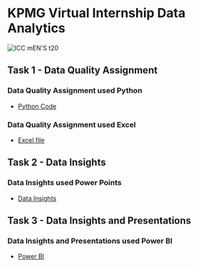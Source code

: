 # KPMG Virtual Internship  Data Analytics 
![ICC mEN'S t20](https://github.com/yogeshkasar778/KPMG_Virtual_Internship-Task_1/assets/118357991/5931d225-3e1d-48af-af49-d1ea7a1b6ec5)

## Task 1 - Data Quality Assignment
### Data Quality Assignment used Python
- [Python Code ](https://github.com/yogeshkasar778/KPMG_Virtual_Internship-Task_1/blob/main/KPMG%20TASK-1.ipynb)

### Data Quality Assignment used Excel
- [Excel file](https://github.com/yogeshkasar778/KPMG_Virtual_Internship-Task_1/blob/main/KPMG_VI_New_raw_data_update_final(yk).xlsx)

## Task 2 - Data Insights

### Data Insights used Power Points 
- [Data Insights](https://github.com/yogeshkasar778/KPMG_Data_Analytics_Virtual_Internship/blob/main/Task%202-%20data%20presentation.pptx)

## Task 3 - Data Insights and Presentations 

### Data Insights and Presentations used Power BI
- [Power BI](https://github.com/yogeshkasar778/KPMG_Data_Analytics_Virtual_Internship/blob/main/Task%203%20-%20Sprocket%20%20central%20pvt%20ltd.%20analysis%20dashboard.pbix)
